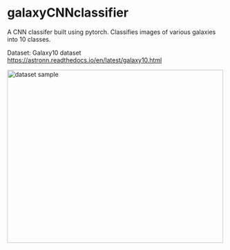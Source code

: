 # galaxyCNNclassifier

A CNN classifer built using pytorch. Classifies images of various galaxies into 10 classes.

Dataset: Galaxy10 dataset <a href>https://astronn.readthedocs.io/en/latest/galaxy10.html</href>

<img src="https://astronn.readthedocs.io/en/latest/_images/galaxy10_example.png" alt="dataset sample" width="500" height="400">